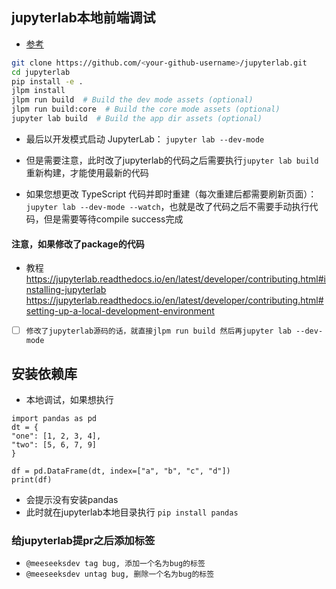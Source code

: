 ## jupyterlab本地前端调试
* [参考]("https://jupyterlab.readthedocs.io/en/stable/developer/contributing.html?highlight=jlpm#build-and-run-the-tests")
```sh
git clone https://github.com/<your-github-username>/jupyterlab.git
cd jupyterlab
pip install -e .
jlpm install
jlpm run build  # Build the dev mode assets (optional)
jlpm run build:core  # Build the core mode assets (optional)
jupyter lab build  # Build the app dir assets (optional)
```

* 最后以开发模式启动 JupyterLab：
`jupyter lab --dev-mode`
* 但是需要注意，此时改了jupyterlab的代码之后需要执行`jupyter lab build`重新构建，才能使用最新的代码

* 如果您想更改 TypeScript 代码并即时重建（每次重建后都需要刷新页面）：
`jupyter lab --dev-mode --watch`，也就是改了代码之后不需要手动执行代码，但是需要等待compile success完成


#### 注意，如果修改了package的代码
* 教程 https://jupyterlab.readthedocs.io/en/latest/developer/contributing.html#installing-jupyterlab
  https://jupyterlab.readthedocs.io/en/latest/developer/contributing.html#setting-up-a-local-development-environment
* [ ] `修改了jupyterlab源码的话，就直接jlpm run build 然后再jupyter lab --dev-mode`



## 安装依赖库
* 本地调试，如果想执行
```text
import pandas as pd
dt = {
"one": [1, 2, 3, 4],
"two": [5, 6, 7, 9]
}

df = pd.DataFrame(dt, index=["a", "b", "c", "d"])
print(df)
```
* 会提示没有安装pandas
* 此时就在jupyterlab本地目录执行 `pip install pandas`

### 给jupyterlab提pr之后添加标签
* `@meeseeksdev tag bug, 添加一个名为bug的标签`
* `@meeseeksdev untag bug, 删除一个名为bug的标签`



